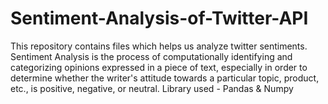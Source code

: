 # Sentiment-Analysis-of-Twitter-API

This repository contains files which helps us analyze twitter sentiments. Sentiment Analysis is the process of computationally identifying and categorizing opinions expressed in a piece of text, especially in order to determine whether the writer's attitude towards a particular topic, product, etc., is positive, negative, or neutral.
Library used - Pandas & Numpy
